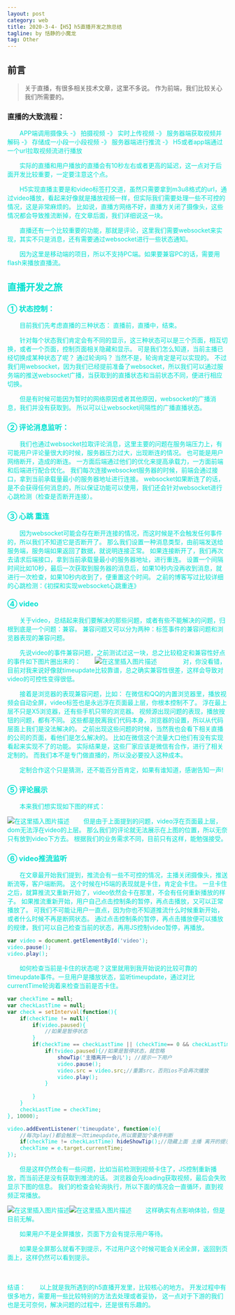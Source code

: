 ```yaml
---
layout: post
category: web
title: 2020-3-4-【H5】h5直播开发之旅总结
tagline: by 恬静的小魔龙
tag: Other
---
```


## 前言
> 关于直播，有很多相关技术文章，这里不多说。 作为前端，我们比较关心我们所需要的。

 

### 直播的大致流程：

　　<font color="grend">APP端调用摄像头 -》 拍摄视频 -》 实时上传视频 -》 服务器端获取视频并解码 -》 存储成一小段一小段视频 -》 服务器端进行推流 -》 H5或者app端通过一个url拉取视频流进行播放

　　实际的直播和用户播放的直播会有10秒左右或者更高的延迟，这一点对于后面开发比较重要，一定要注意这个点。

 

　　H5实现直播主要是和video标签打交道，虽然只需要拿到m3u8格式的url，通过video播放，看起来好像就是播放视频一样，但实际我们需要处理一些不可控的情况，这是非常麻烦的。 比如说，直播方网络不好，直播方关闭了摄像头，这些情况都会导致推流断掉，在文章后面，我们详细说这一块。

　　直播还有一个比较重要的功能，那就是评论，这里我们需要websocket来实现，其实不只是消息，还有需要通过websocket进行一些状态通知。

 　　因为这里是移动端的项目，所以不支持PC端。如果要兼容PC的话，需要用flash来播放直播流。

 

## 直播开发之旅
### ① 状态控制：
　　目前我们先考虑直播的三种状态： 直播前，直播中，结束。

　　针对每个状态我们肯定会有不同的显示，这三种状态可以是三个页面，相互切换，或者一个页面，控制页面相关隐藏和显示。 可是我们怎么知道，当前主播已经切换成某种状态了呢？ 通过轮询吗？ 当然不是，轮询肯定是可以实现的。 不过我们用websocket，因为我们已经提前准备了websocket，所以我们可以通过服务端的推送websocket广播，当获取到的直播状态和当前状态不同，便进行相应切换。

　　但是有时候可能因为暂时的网络原因或者其他原因，websocket的广播消息，我们并没有获取到。 所以可以让websocket间隔性的广播直播状态。

 

### ② 评论消息监听：
　　我们也通过websocket拉取评论消息，这里主要的问题在服务端压力上，有可能用户评论量很大的时候，服务器压力过大，出现断连的情况。 也可能是用户网络断开，造成的断连。 一方面后端通过他们的优化来提高承载力，一方面前端和后端进行配合优化。 我们每次连接websocket服务器的时候，前端会通过接口，拿到当前承载量最小的服务器地址进行连接。 websocket如果断连了的话，是不会获得任何消息的，所以保证功能可以使用，我们还会针对websocket进行心跳检测（检查是否断开连接）。

 

### ③ 心跳 重连
　　因为websocket可能会存在断开连接的情况，而这时候是不会触发任何事件的，所以我们不知道它是否断开了。 那么我们设置一种消息类型，由前端发送给服务端，服务端如果返回了数据，就说明连接正常。 如果连接断开了，我们再次去请求后端接口，拿到当前承载量最小的服务器地址，进行重连。 设置一个间隔时间比如10秒，最后一次获取到服务器的消息后，如果10秒内没再收到消息，就进行一次检查，如果10秒内收到了，便重置这个时间。 之前的博客写过比较详细的心跳检测：《初探和实现websocket心跳重连》

 

### ④ video
　　关于video，总结起来我们要解决的那些问题，或者有些不能解决的问题，归根到底是一个问题：兼容。 兼容问题又可以分为两种：标签事件的兼容问题和浏览器表现的兼容问题。

 

　　先说video的事件兼容问题，之前测试过这一块，总之比较稳定和兼容性好点的事件如下图片圈出来的：
　　![在这里插入图片描述](https://images2015.cnblogs.com/blog/623144/201610/623144-20161018165439701-13629869.png)
　　　　对，你没看错，目前对我来说好像就timeupdate比较靠谱，总之确实兼容性很差，这样会导致对video的可控性变得很低。

 

　　接着是浏览器的表现兼容问题，比如： 在微信和QQ的内置浏览器里，播放视频会自动全屏，video标签也是永远浮在页面最上层，你根本控制不了。 浮在最上层不只是X5浏览器，还有些手机只带的浏览器。 视频源出现问题的表现，播放按钮的问题，都有不同。 这些都是脱离我们代码本身，浏览器的设置，所以从代码层面上我们是没法解决的。 之前出现这些问题的时候，当然我也会看下相关直播的公司的页面，看他们是怎么解决的。  比如在微信这个流量大口他们有没有实现看起来实现不了的功能。 实际结果是，这些厂家应该是微信有合作，进行了相关定制的。 而我们本不是专门做直播的，所以没必要投入这种成本。

 

　　定制合作这个只是猜测，还不能百分百肯定，如果有谁知道，感谢告知一声!

 

### ⑤ 评论展示
　　本来我们想实现如下图的样式：

![在这里插入图片描述](https://images2015.cnblogs.com/blog/623144/201610/623144-20161018171904826-1874734719.png)
　　但是由于上面提到的问题，video浮在页面最上层，dom无法浮在video的上层。 那么我们的评论就无法展示在上图的位置，所以无奈只有放到video下方去。 根据我们的业务需求不同，目前只有这样，能勉强接受。

 

### ⑥ video推流监听
　　在文章最开始我们提到，推流会有一些不可控的情况，主播关闭摄像头，推送断流等，客户端断网。 这个时候在H5端的表现就是卡住，肯定会卡住。  一旦卡住之后，就算推流又重新开始了，video依然会卡在那里，不会有任何重新播放的样子。  如果推流重新开始，用户自己点击控制条的暂停，再点击播放，又可以正常播放了。 可我们不可能让用户一直点，因为你也不知道推流什么时候重新开始，或者什么时候不再是断网状态。 通过点击控制条的暂停，再点击播放便可以播放的规律，我们可以自己检查当前的状态，再用JS控制video暂停，再播放。


```javascript
var video = document.getElementById('video');
video.pause();
video.play();
```

　　如何检查当前是卡住的状态呢？这里就用到我开始说的比较可靠的timeupdate事件。一旦用户是播放状态，监听timeupdate，通过对比currentTime轮询着来检查当前是否卡住。


```javascript
var checkTime = null;
var checkLastTime = null;
var check = setInterval(function(){
    if(checkTime != null){
        if(video.paused){
            //如果是暂停状态
        }
        if(checkTime == checkLastTime || (checkTime== 0 && checkLastTime==0)){
            if(!video.paused){//如果是暂停状态，就忽略
                showTip('主播离开一会儿'); //提示一下用户
                video.pause();
                video.src = video.src;//重置src，否则ios不会再次播放
                video.play();
            }
            
        }
    }
    checkLastTime = checkTime;
}, 10000);

video.addEventListener('timeupdate', function(e){
    //每次play()都会触发一次timeupdate,所以需要加个条件判断
    if(checkTime != checkLastTime) hideShowTip();//隐藏上面 主播 离开的提示
    checkTime = e.target.currentTime;
});
```
　　但是这样仍然会有一些问题，比如当前检测到视频卡住了，JS控制重新播放，而当前还是没有获取到推流的话。 浏览器会先loading获取视频，最后会失败显示下图的信息。 我们的检查会轮询执行，所以下面的情况会一直循环，直到视频正常播放。

![在这里插入图片描述](https://images2015.cnblogs.com/blog/623144/201610/623144-20161018175042123-56386372.png)![在这里插入图片描述](https://images2015.cnblogs.com/blog/623144/201610/623144-20161018175033982-1117945070.png)
　　这样确实有点影响体验，但是目前无解。

　　如果用户不是全屏播放，页面下方会有提示用户等待。

　　如果是全屏那么就看不到提示，不过用户这个时候可能会关闭全屏，返回到页面上，这样仍然可以看到提示。

 　　

结语：
　　以上就是我所遇到的h5直播开发里，比较核心的地方。 开发过程中有很多地方，需要用一些比较特别的方法去处理或者妥协， 这一点对于下游的我们也是无可奈何，解决问题的过程中，还是很有乐趣的。
